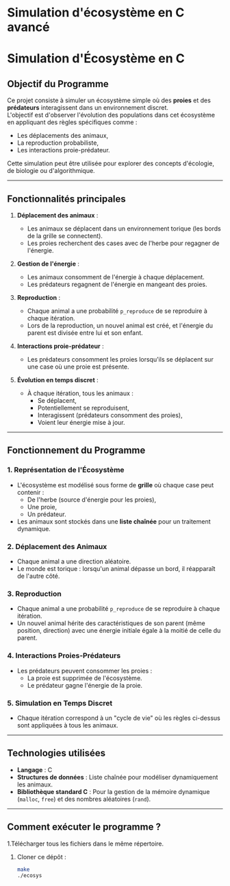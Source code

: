 # Simulation d'écosystème en C avancé
# Simulation d'Écosystème en C

## Objectif du Programme

Ce projet consiste à simuler un écosystème simple où des **proies** et des **prédateurs** interagissent dans un environnement discret.  
L'objectif est d'observer l'évolution des populations dans cet écosystème en appliquant des règles spécifiques comme :
- Les déplacements des animaux,
- La reproduction probabiliste,
- Les interactions proie-prédateur.

Cette simulation peut être utilisée pour explorer des concepts d'écologie, de biologie ou d'algorithmique.

---

## Fonctionnalités principales

1. **Déplacement des animaux** :
   - Les animaux se déplacent dans un environnement torique (les bords de la grille se connectent).
   - Les proies recherchent des cases avec de l'herbe pour regagner de l'énergie.

2. **Gestion de l'énergie** :
   - Les animaux consomment de l'énergie à chaque déplacement.
   - Les prédateurs regagnent de l'énergie en mangeant des proies.

3. **Reproduction** :
   - Chaque animal a une probabilité `p_reproduce` de se reproduire à chaque itération.
   - Lors de la reproduction, un nouvel animal est créé, et l'énergie du parent est divisée entre lui et son enfant.

4. **Interactions proie-prédateur** :
   - Les prédateurs consomment les proies lorsqu'ils se déplacent sur une case où une proie est présente.

5. **Évolution en temps discret** :
   - À chaque itération, tous les animaux :
     - Se déplacent,
     - Potentiellement se reproduisent,
     - Interagissent (prédateurs consomment des proies),
     - Voient leur énergie mise à jour.

---

## Fonctionnement du Programme

### 1. Représentation de l'Écosystème
- L'écosystème est modélisé sous forme de **grille** où chaque case peut contenir :
  - De l'herbe (source d'énergie pour les proies),
  - Une proie,
  - Un prédateur.
- Les animaux sont stockés dans une **liste chaînée** pour un traitement dynamique.

### 2. Déplacement des Animaux
- Chaque animal a une direction aléatoire.
- Le monde est torique : lorsqu'un animal dépasse un bord, il réapparaît de l'autre côté.

### 3. Reproduction
- Chaque animal a une probabilité `p_reproduce` de se reproduire à chaque itération.
- Un nouvel animal hérite des caractéristiques de son parent (même position, direction) avec une énergie initiale égale à la moitié de celle du parent.

### 4. Interactions Proies-Prédateurs
- Les prédateurs peuvent consommer les proies :
  - La proie est supprimée de l'écosystème.
  - Le prédateur gagne l'énergie de la proie.

### 5. Simulation en Temps Discret
- Chaque itération correspond à un "cycle de vie" où les règles ci-dessus sont appliquées à tous les animaux.

---

## Technologies utilisées

- **Langage** : C
- **Structures de données** : Liste chaînée pour modéliser dynamiquement les animaux.
- **Bibliothèque standard C** : Pour la gestion de la mémoire dynamique (`malloc`, `free`) et des nombres aléatoires (`rand`).

---

## Comment exécuter le programme ?
1.Télécharger tous les fichiers dans le même répertoire.

1. Cloner ce dépôt :
   ```bash
   make
   ./ecosys

